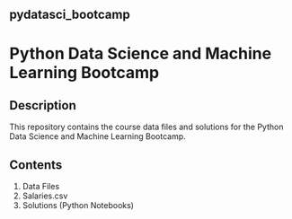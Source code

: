 ## pydatasci_bootcamp

# Python Data Science and Machine Learning Bootcamp

## Description
This repository contains the course data files and solutions for the Python Data Science and Machine Learning Bootcamp.

## Contents
1. Data Files
  1. Salaries.csv
2. Solutions (Python Notebooks)
